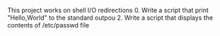 This project works on shell I/O redirections
0. Write a script that print "Hello,World" to the standard outpou
2. Write a script that displays the contents of /etc/passwd file
